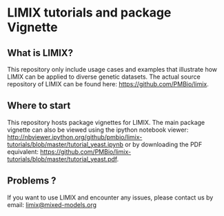 # LIMIX tutorials and package Vignette 

## What is LIMIX? 

This repository only include usage cases and examples that illustrate how LIMIX can be applied to diverse genetic datasets. 
The actual source repository of LIMIX can be found here: https://github.com/PMBio/limix.

## Where to start
This repository hosts package vignettes for LIMIX.
The main package vignette can also be viewed using the ipython notebook viewer:
http://nbviewer.ipython.org/github/pmbio/limix-tutorials/blob/master/tutorial_yeast.ipynb or by downloading the PDF equivalent: https://github.com/PMBio/limix-tutorials/blob/master/tutorial_yeast.pdf.

## Problems ?
If you want to use LIMIX and encounter any issues, please contact us by email: limix@mixed-models.org
